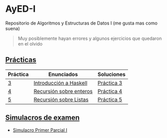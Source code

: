 # AyED-I
Repositorio de Algoritmos y Estructuras de Datos I (me gusta mas como suena)
> Muy posiblemente hayan errores y algunos ejercicios que quedaron en el olvido

## [Prácticas](https://github.com/SashaBerkowsky/AyED-I/tree/main/Pr%C3%A1cticas)
|Práctica | Enunciados | Soluciones |
| -- | -- | -- |
|[3](https://github.com/SashaBerkowsky/AyED-I/tree/main/Pr%C3%A1cticas/Pr%C3%A1ctica%203) | [Introducción a Haskell](https://github.com/SashaBerkowsky/AyED-I/blob/main/Pr%C3%A1cticas/Pr%C3%A1ctica%203/enunciado.pdf) | [Práctica 3](https://github.com/SashaBerkowsky/AyED-I/blob/main/Pr%C3%A1cticas/Pr%C3%A1ctica%203/practica3.hs) |
|[4](https://github.com/SashaBerkowsky/AyED-I/tree/main/Pr%C3%A1cticas/Pr%C3%A1ctica%204) | [Recursión sobre enteros](https://github.com/SashaBerkowsky/AyED-I/blob/main/Pr%C3%A1cticas/Pr%C3%A1ctica%204/pr%C3%A1ctica%204%20-%20recursi%C3%B3n%20sobre%20enteros.pdf) | [Práctica 4](https://github.com/SashaBerkowsky/AyED-I/blob/main/Pr%C3%A1cticas/Pr%C3%A1ctica%204/practica4.hs) |
|[5]() | [Recursión sobre Listas]() | [Práctica 5]() |

## [Simulacros de examen](https://github.com/SashaBerkowsky/AyED-I/tree/main/Simulacros%20de%20examen/Simulacro%20primer%20parcial)
- [Simulacro Primer Parcial I](https://github.com/SashaBerkowsky/AyED-I/tree/main/Simulacros%20de%20examen/Simulacro%20primer%20parcial)
